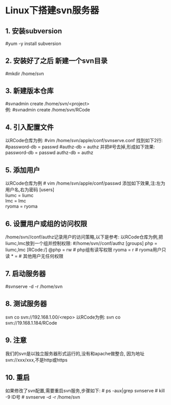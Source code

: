 # Linux下搭建svn服务器

## 1. 安装subversion
\#yum -y install subversion
## 2. 安装好了之后 新建一个svn目录
\#mkdir /home/svn
## 3. 新建版本仓库
\#svnadmin create /home/svn/<project\>
<br>例:
\#svnadmin create /home/svn/RCode
## 4. 引入配置文件
以RCode仓库为例:
\#vim /home/svn/apple/conf/svnserve.conf
找到如下2行:
\#password-db = passwd
\#authz-db = authz
并把#号去掉,形成如下效果:
password-db = passwd
authz-db = authz
## 5. 添加用户
以RCode仓库为例
\# vim /home/svn/apple/conf/passwd
添加如下效果,注:左为用户名,右为密码
[users]
<br>liumc = liumc
<br>lmc = lmc
<br>ryoma = ryoma

## 6. 设置用户或组的访问权限
/home/svn//conf/authz记录用户的访问策略,以下是参考:
以RCode仓库为例,把liumc,lmc放到一个组并控制权限:
\#/home/svn/<repo>/conf/authz
[groups]
php = liumc,lmc
[RCode:/]
@php = rw # php组有读写权限
ryoma = r # ryoma用户只读
\* = # 其他用户无任何权限

## 7. 启动服务器
\#svnserve -d -r /home/svn
## 8. 测试服务器
svn co svn://192.168.1.00/<repo\>
以RCode为例:
svn co svn://19.168.1.184/RCode
## 9. 注意
我们的svn是以独立服务器形式运行的,没有和apache做整合,
因为地址svn://xxx/xxx,不是http或https
## 10. 重启
如果修改了svn配置,需要重启svn服务,步骤如下:
\# ps -aux|grep svnserve
\# kill -9 ID号
\# svnserve -d -r /home/svn
